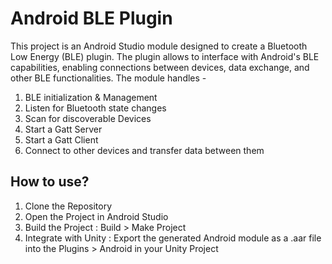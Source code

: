# Android BLE Plugin 

This project is an Android Studio module designed to create a Bluetooth Low Energy (BLE) plugin. The plugin allows to interface with Android's BLE capabilities, enabling connections between devices, data exchange, and other BLE functionalities. 
The module handles -
1. BLE initialization & Management
2. Listen for Bluetooth state changes
3. Scan for discoverable Devices
4. Start a Gatt Server
5. Start a Gatt Client 
6. Connect to other devices and transfer data between them


## How to use?
1. Clone the Repository
2. Open the Project in Android Studio
3. Build the Project : Build > Make Project
4. Integrate with Unity : Export the generated Android module as a .aar file into the Plugins > Android in your Unity Project



